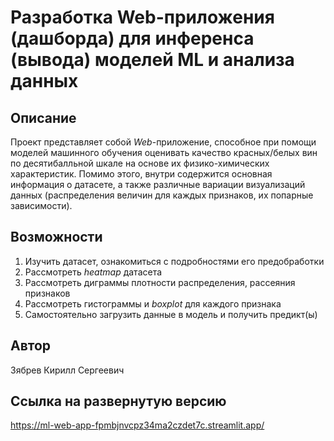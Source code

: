 # Разработка Web-приложения (дашборда) для инференса (вывода) моделей ML и анализа данных

## Описание
Проект представляет собой *Web*-приложение, способное при помощи моделей машинного обучения 
оценивать качество красных/белых вин по десятибалльной шкале на основе их физико-химических 
характеристик. Помимо этого, внутри содержится основная информация о датасете, а также различные 
вариации визуализаций данных (распределения величин для каждых признаков, их попарные зависимости).

## Возможности
1. Изучить датасет, ознакомиться с подробностями его предобработки
2. Рассмотреть *heatmap* датасета
3. Рассмотреть диграммы плотности распределения, рассеяния признаков
4. Рассмотреть гистограммы и *boxplot* для каждого признака
5. Самостоятельно загрузить данные в модель и получить предикт(ы)

## Автор
Зябрев Кирилл Сергеевич

## Ссылка на развернутую версию
https://ml-web-app-fpmbjnvcpz34ma2czdet7c.streamlit.app/

